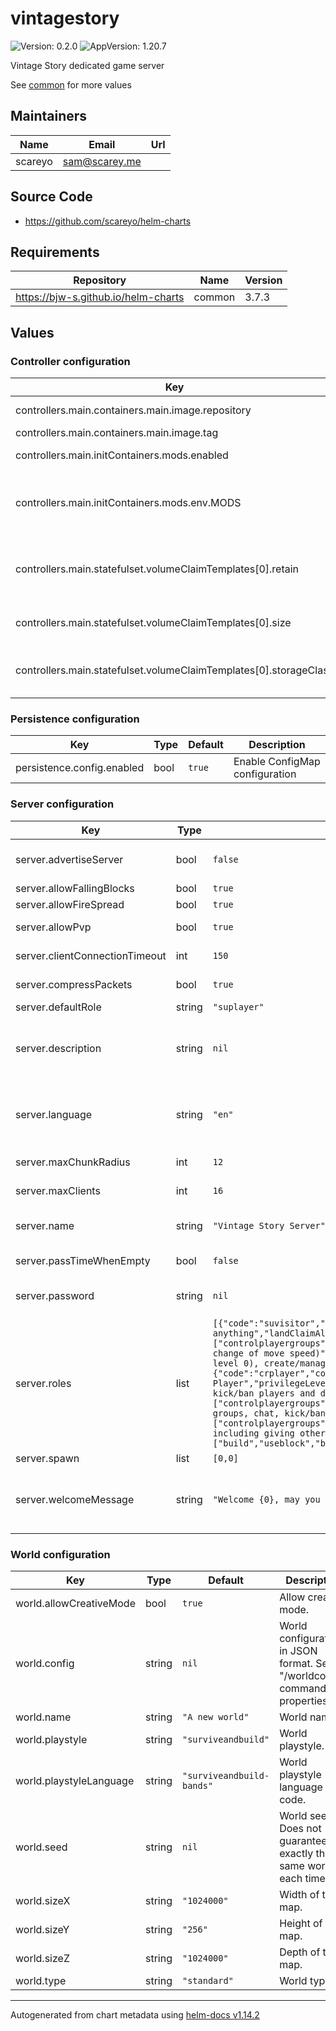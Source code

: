 # vintagestory

![Version: 0.2.0](https://img.shields.io/badge/Version-0.2.0-informational?style=flat-square) ![AppVersion: 1.20.7](https://img.shields.io/badge/AppVersion-1.20.7-informational?style=flat-square)

Vintage Story dedicated game server

See [common](https://github.com/bjw-s/helm-charts/tree/common-3.7.3/charts/library/common) for more values

## Maintainers

| Name | Email | Url |
| ---- | ------ | --- |
| scareyo | <sam@scarey.me> |  |

## Source Code

* <https://github.com/scareyo/helm-charts>

## Requirements

| Repository | Name | Version |
|------------|------|---------|
| https://bjw-s.github.io/helm-charts | common | 3.7.3 |

## Values

### Controller configuration

| Key | Type | Default | Description |
|-----|------|---------|-------------|
| controllers.main.containers.main.image.repository | string | `"zsuatem/vintagestory"` | Image repository |
| controllers.main.containers.main.image.tag | string | `"1.20.7"` | Image tag |
| controllers.main.initContainers.mods.enabled | bool | `false` | Enable mod installation |
| controllers.main.initContainers.mods.env.MODS | string | `""` | A comma-separated list of mod URLs to install |
| controllers.main.statefulset.volumeClaimTemplates[0].retain | bool | `true` | Keep the data volume on helm uninstall |
| controllers.main.statefulset.volumeClaimTemplates[0].size | string | `"64Gi"` | Size of the data volume |
| controllers.main.statefulset.volumeClaimTemplates[0].storageClass | string | `nil` | Storage class for the data volume |

### Persistence configuration

| Key | Type | Default | Description |
|-----|------|---------|-------------|
| persistence.config.enabled | bool | `true` | Enable ConfigMap configuration |

### Server configuration

| Key | Type | Default | Description |
|-----|------|---------|-------------|
| server.advertiseServer | bool | `false` | Advertise the server on the public server listing. |
| server.allowFallingBlocks | bool | `true` | Allow blocks to fall. |
| server.allowFireSpread | bool | `true` | Allow fire to spread. |
| server.allowPvp | bool | `true` | Allow players to hit each other. |
| server.clientConnectionTimeout | int | `150` | Client connection timeout in seconds. |
| server.compressPackets | bool | `true` | Compress data sent to clients. |
| server.defaultRole | string | `"suplayer"` | Default player role. |
| server.description | string | `nil` | Can be longer than name, visible in the public server listing. You can use VTML here. |
| server.language | string | `"en"` | 2-letter code of localization to use on this server. Determines language of server messages. |
| server.maxChunkRadius | int | `12` | Maximum player view distance. |
| server.maxClients | int | `16` | Maximum number of players. |
| server.name | string | `"Vintage Story Server"` | Short string, visible in the public server listing. |
| server.passTimeWhenEmpty | bool | `false` | Pass time when no players are online. |
| server.password | string | `nil` | Password required to join the server. Disabled if null. |
| server.roles | list | `[{"code":"suvisitor","color":"Green","defaultGameMode":1,"description":"Can only visit this world and chat but not use/place/break anything","landClaimAllowance":"0","name":"Survival Visitor","privileges":["chat"]},{"code":"crvisitor","color":"DarkGray","defaultGameMode":2,"description":"Can only visit this world, chat and fly but not use/place/break anything","landClaimAllowance":"0","name":"Creative Visitor","privileges":["chat"]},{"code":"limitedsuplayer","defaultGameMode":1,"description":"Can use/place/break blocks only in permitted areas (priv level -1), create/manage player groups and chat","landClaimAllowance":"0","name":"Limited Survival Player","privileges":["controlplayergroups","manageplayergroups","chat","build","useblock","attackcreatures","attackplayers","selfkill"]},{"code":"limitedcrplayer","color":"LightGreen","defaultGameMode":2,"description":"Can use/place/break blocks in only in permitted areas (priv level -1), create/manage player groups, chat, fly and set his own game mode (= allows fly and change of move speed)","landClaimAllowance":"0","name":"Limited Creative Player","privileges":["controlplayergroups","manageplayergroups","chat","build","useblock","gamemode","freemove","attackcreatures","attackplayers","selfkill"]},{"code":"suplayer","color":"White","defaultGameMode":1,"description":"Can use/place/break blocks in unprotected areas (priv level 0), create/manage player groups and chat. Can claim an area of up to 8 chunks.","landClaimAllowance":"262144","name":"Survival Player","privilegeLevel":"0","privileges":["controlplayergroups","manageplayergroups","chat","areamodify","build","useblock","attackcreatures","attackplayers","selfkill"]},{"code":"crplayer","color":"LightGreen","defaultGameMode":2,"description":"Can use/place/break blocks in all areas (priv level 100), create/manage player groups, chat, fly and set his own game mode (= allows fly and change of move speed). Can claim an area of up to 40 chunks.","landClaimAllowance":"1310720","landClaimMaxAreas":"6","name":"Creative Player","privilegeLevel":100,"privileges":["controlplayergroups","manageplayergroups","chat","areamodify","build","useblock","gamemode","freemove","attackcreatures","attackplayers","selfkill"]},{"code":"sumod","color":"Cyan","defaultGameMode":1,"description":"Can use/place/break blocks everywhere (priv level 200), create/manage player groups, chat, kick/ban players and do serverwide announcements. Can claim an area of up to 4 chunks.","landClaimAllowance":"1310720","landClaimMaxAreas":"60","name":"Survival Moderator","privilegeLevel":200,"privileges":["controlplayergroups","manageplayergroups","chat","areamodify","build","useblock","buildblockseverywhere","useblockseverywhere","kick","ban","announce","readlists","attackcreatures","attackplayers","selfkill"]},{"code":"crmod","color":"Cyan","defaultGameMode":2,"description":"Can use/place/break blocks everywhere (priv level 500), create/manage player groups, chat, kick/ban players, fly and set his own or other players game modes (= allows fly and change of move speed). Can claim an area of up to 40 chunks.","landClaimAllowance":"1310720","landClaimMaxAreas":"60","name":"Creative Moderator","privilegeLevel":500,"privileges":["controlplayergroups","manageplayergroups","chat","areamodify","build","useblock","buildblockseverywhere","useblockseverywhere","kick","ban","gamemode","freemove","commandplayer","announce","readlists","attackcreatures","attackplayers","selfkill"]},{"autoGrant":true,"code":"admin","color":"LightBlue","defaultGameMode":1,"description":"Has all privileges, including giving other players admin status.","landClaimAllowance":"2147483647","landClaimMaxAreas":"99999","name":"Admin","privilegeLevel":99999,"privileges":["build","useblock","buildblockseverywhere","useblockseverywhere","attackplayers","attackcreatures","freemove","gamemode","pickingrange","chat","kick","ban","whitelist","setwelcome","announce","readlists","give","areamodify","setspawn","controlserver","tp","time","grantrevoke","root","commandplayer","controlplayergroups","manageplayergroups","selfkill"]}]` | List of roles. See templates/config.yaml for the complete set of available fields. |
| server.spawn | list | `[0,0]` | Spawn position. |
| server.welcomeMessage | string | `"Welcome {0}, may you survive well and prosper"` | The message shown to players when they join. Placeholder {0} will be replaced with Player's nickname. |

### World configuration

| Key | Type | Default | Description |
|-----|------|---------|-------------|
| world.allowCreativeMode | bool | `true` | Allow creative mode. |
| world.config | string | `nil` | World configuration in JSON format. See "/worldconfig" command for properties. |
| world.name | string | `"A new world"` | World name. |
| world.playstyle | string | `"surviveandbuild"` | World playstyle. |
| world.playstyleLanguage | string | `"surviveandbuild-bands"` | World playstyle language code. |
| world.seed | string | `nil` | World seed. Does not guarantee exactly the same world each time. |
| world.sizeX | string | `"1024000"` | Width of the map. |
| world.sizeY | string | `"256"` | Height of the map. |
| world.sizeZ | string | `"1024000"` | Depth of the map. |
| world.type | string | `"standard"` | World type. |

----------------------------------------------
Autogenerated from chart metadata using [helm-docs v1.14.2](https://github.com/norwoodj/helm-docs/releases/v1.14.2)
